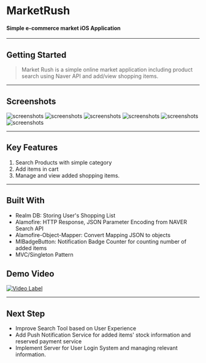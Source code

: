 # MarketRush
#### Simple e-commerce market iOS Application
---
## Getting Started
> Market Rush is a simple online market application including product search using Naver API and add/view shopping items.

---
## Screenshots
![screenshots](./image/1.PNG) ![screenshots](./image/2.PNG) ![screenshots](./image/3.PNG)
![screenshots](./image/4.PNG) ![screenshots](./image/5.PNG) ![screenshots](./image/6.PNG)

----
## Key Features
1. Search Products with simple category
2. Add items in cart
3. Manage and view added shopping items.

---
## Built With
* Realm DB: Storing User's Shopping List
* Alamofire: HTTP Response, JSON Parameter Encoding from NAVER Search API
* Alamofire-Object-Mapper: Convert Mapping JSON to objects
* MIBadgeButton: Notification Badge Counter for counting number of added items
* MVC/Singleton Pattern

## Demo Video 
[![Video Label](https://i9.ytimg.com/vi/EgD8irb_57Y/mq2.jpg?sqp=CJeSre8F&rs=AOn4CLB2plCFNXY4DHGOhL3V6ag6f0a-Ow)](https://youtu.be/EgD8irb_57Y)

----
## Next Step
* Improve Search Tool based on User Experience 
* Add Push Notification Service for added items' stock information and reserved payment service
* Implement Server for User Login System and managing relevant information.
